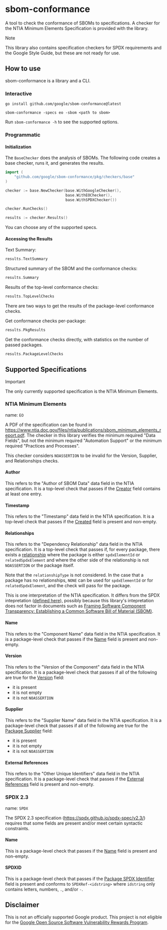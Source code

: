 # sbom-conformance

A tool to check the conformance of SBOMs to specifications. A checker for the NTIA Minimum Elements Specification is provided with the library.

> [!NOTE]  
> This library also contains specification checkers for SPDX requirements and the Google Style Guide, but these are not ready for use.

## How to use

sbom-conformance is a library and a CLI.

### Interactive

```
go install github.com/google/sbom-conformance@latest

sbom-conformance -specs eo -sbom <path to sbom>
```

Run `sbom-conformance -h` to see the supported options.

### Programmatic

#### Initialization

The `BaseChecker` does the analysis of SBOMs. The following code creates a base checker, runs it, and generates the results.

```go
import (
	"github.com/google/sbom-conformance/pkg/checkers/base"
)

checker := base.NewChecker(base.WithGoogleChecker(),
                           base.WithEOChecker(),
                           base.WithSPDXChecker())

checker.RunChecks()

results := checker.Results()

```

You can choose any of the supported specs.

#### Accessing the Results

Text Summary:

```go
results.TextSummary
```

Structured summary of the SBOM and the conformance checks:

```go
results.Summary
```

Results of the top-level conformance checks:

```go
results.TopLevelChecks
```

There are two ways to get the results of the package-level conformance checks.

Get conformance checks per-package:

```go
results.PkgResults
```

Get the conformance checks directly, with statistics on the number of passed packages.

```go
results.PackageLevelChecks
```

## Supported Specifications

> [!IMPORTANT]  
> The only currently supported specification is the NTIA Minimum Elements.

### NTIA Minimum Elements

name: `EO`

A PDF of the specification can be found in https://www.ntia.doc.gov/files/ntia/publications/sbom_minimum_elements_report.pdf. The checker in this library verifies the minimum required "Data Fields", but not the minimum required "Automation Support" or the minimum required "Practices and Processes".

This checker considers `NOASSERTION` to be invalid for the Version, Supplier, and Relationships checks.

#### Author

This refers to the "Author of SBOM Data" data field in the NTIA specification. It is a top-level check that passes if the [Creator](https://spdx.github.io/spdx-spec/v2.3/document-creation-information/#68-creator-field) field contains at least one entry.

#### Timestamp

This refers to the "Timestamp" data field in the NTIA specification. It is a top-level check that passes if the [Created](https://spdx.github.io/spdx-spec/v2.3/document-creation-information/#69-created-field) field is present and non-empty.

#### Relationships

This refers to the "Dependency Relationship" data field in the NTIA specification. It is a top-level check that passes if, for every package, there exists a [relationship](https://spdx.github.io/spdx-spec/v2.3/relationships-between-SPDX-elements/) where the package is either `spdxElementId` or `relatedSpdxElement` and where the other side of the relationship is not `NOASSERTION` or the package itself.

Note that the `relationshipType` is not considered. In the case that a package has no relationships, `NONE` can be used for `spdxElementId` or for `relatedSpdxElement`, and the check will pass for the package.

This is one interpretation of the NTIA specification. It differs from the SPDX intepretation ([defined here](https://spdx.github.io/spdx-spec/v2.3/how-to-use/#k2-satisfying-ntia-minimum-elements-for-an-sbom-using-spdx)), possibly because this library's intepretation does not factor in documents such as [Framing Software Component Transparency: Establishing a Common Software Bill of Material (SBOM)](https://www.ntia.gov/files/ntia/publications/framingsbom_20191112.pdf).

#### Name

This refers to the "Component Name" data field in the NTIA specification. It is a package-level check that passes if the [Name](https://spdx.github.io/spdx-spec/v2.3/package-information/#71-package-name-field) field is present and non-empty.

#### Version

This refers to the "Version of the Component" data field in the NTIA specification. It is a package-level check that passes if all of the following are true for the [Version](https://spdx.github.io/spdx-spec/v2.3/package-information/#73-package-version-field) field:
- it is present
- it is not empty
- it is not `NOASSERTION`

#### Supplier

This refers to the "Supplier Name" data field in the NTIA specification. It is a package-level check that passes if all of the following are true for the [Package Supplier](https://spdx.github.io/spdx-spec/v2.3/package-information/#75-package-supplier-field) field:
- it is present
- it is not empty
- it is not `NOASSERTION`

#### External References

This refers to the "Other Unique Identifiers" data field in the NTIA specification. It is a package-level check that passes if the [External References](https://spdx.github.io/spdx-spec/v2.3/package-information/#721-external-reference-field) field is present and non-empty.

### SPDX 2.3

name: `SPDX`

The SPDX 2.3 specification (https://spdx.github.io/spdx-spec/v2.3/) requires that some fields are present and/or meet certain syntactic constraints.

#### Name

This is a package-level check that passes if the [Name](https://spdx.github.io/spdx-spec/v2.3/package-information/#71-package-name-field) field is present and non-empty.

#### SPDXID

This is a package-level check that passes if the [Package SPDX Identifier](https://spdx.github.io/spdx-spec/v2.3/package-information/#72-package-spdx-identifier-field) field is present and conforms to `SPDXRef-<idstring>` where `idstring` only contains letters, numbers, `.`, and/or `-`.

## Disclaimer

This is not an officially supported Google product. This project is not eligible for the [Google Open Source Software Vulnerability Rewards Program](https://bughunters.google.com/open-source-security).
